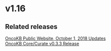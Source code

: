 # v1.16

## Related releases
[OncoKB Public Website, October 1, 2018 Updates](https://github.com/oncokb/oncokb-public/releases/tag/0.10)  
[OncoKB Core/Curate v0.3.3 Release](https://github.com/oncokb/oncokb/releases/tag/v0.3.3)  

